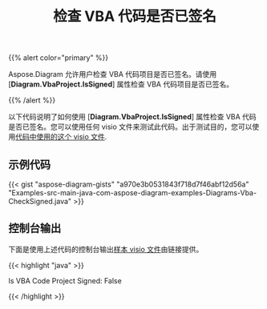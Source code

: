 ﻿---
title: 检查 VBA 代码是否已签名
type: docs
weight: 100
url: /zh/java/check-if-vba-code-is-signed/
description: 检查 vba 代码是否使用 Aspose.Diagram 库签名。
---
{{% alert color="primary" %}}

Aspose.Diagram 允许用户检查 VBA 代码项目是否已签名。请使用 [**Diagram.VbaProject.IsSigned**] 属性检查 VBA 代码项目是否已签名。

{{% /alert %}}

以下代码说明了如何使用 [**Diagram.VbaProject.IsSigned**] 属性检查 VBA 代码是否已签名。您可以使用任何 visio 文件来测试此代码。出于测试目的，您可以使用[代码中使用的这个 visio 文件](1.vsdm).

## 示例代码

{{< gist "aspose-diagram-gists" "a970e3b0531843f718d7f46abf12d56a" "Examples-src-main-java-com-aspose-diagram-examples-Diagrams-Vba-CheckSigned.java" >}}

## 控制台输出

下面是使用上述代码的控制台输出[样本 visio 文件](1out.vsdm)由链接提供。

{{< highlight "java" >}}

Is VBA Code Project Signed: False

{{< /highlight >}}
